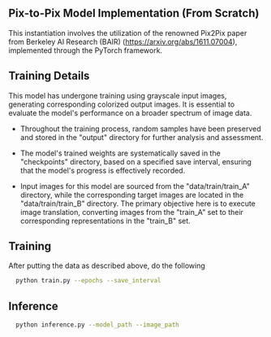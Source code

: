 
## Pix-to-Pix Model Implementation (From Scratch)

This instantiation involves the utilization of the renowned Pix2Pix paper from Berkeley AI Research (BAIR) (https://arxiv.org/abs/1611.07004), implemented through the PyTorch framework.
## Training Details
This model has undergone training using grayscale input images, generating corresponding colorized output images. It is essential to evaluate the model's performance on a broader spectrum of image data.

* Throughout the training process, random samples have been preserved and stored in the "output" directory for further analysis and assessment.

* The model's trained weights are systematically saved in the "checkpoints" directory, based on a specified save interval, ensuring that the model's progress is effectively recorded.

* Input images for this model are sourced from the "data/train/train_A" directory, while the corresponding target images are located in the "data/train/train_B" directory. The primary objective here is to execute image translation, converting images from the "train_A" set to their corresponding representations in the "train_B" set.

## Training

After putting the data as described above, do the following

```bash
  python train.py --epochs --save_interval
```

## Inference

```bash
  python inference.py --model_path --image_path
```
